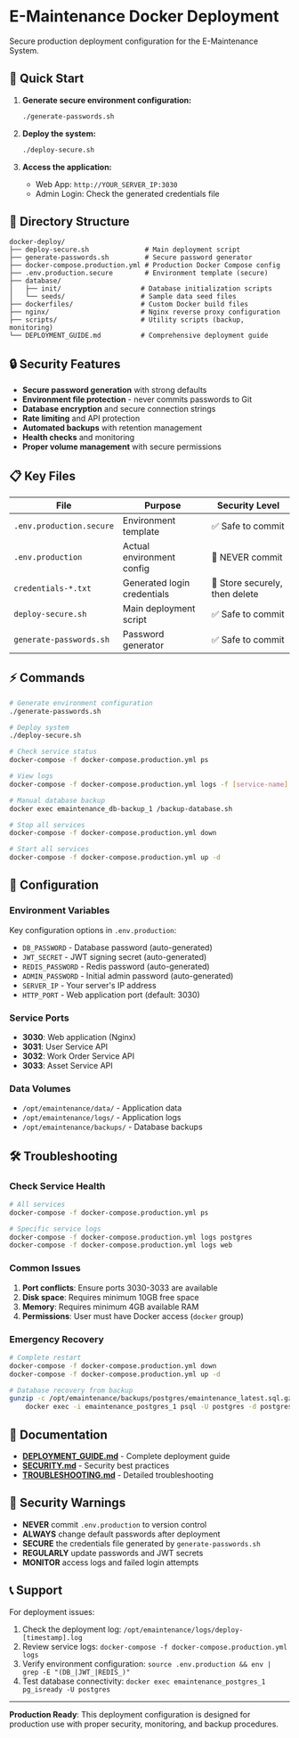 # E-Maintenance Docker Deployment

Secure production deployment configuration for the E-Maintenance System.

## 🚀 Quick Start

1. **Generate secure environment configuration:**
   ```bash
   ./generate-passwords.sh
   ```

2. **Deploy the system:**
   ```bash
   ./deploy-secure.sh
   ```

3. **Access the application:**
   - Web App: `http://YOUR_SERVER_IP:3030`
   - Admin Login: Check the generated credentials file

## 📁 Directory Structure

```
docker-deploy/
├── deploy-secure.sh              # Main deployment script
├── generate-passwords.sh         # Secure password generator  
├── docker-compose.production.yml # Production Docker Compose config
├── .env.production.secure        # Environment template (secure)
├── database/
│   ├── init/                    # Database initialization scripts
│   └── seeds/                   # Sample data seed files
├── dockerfiles/                 # Custom Docker build files
├── nginx/                       # Nginx reverse proxy configuration
├── scripts/                     # Utility scripts (backup, monitoring)
└── DEPLOYMENT_GUIDE.md          # Comprehensive deployment guide
```

## 🔒 Security Features

- **Secure password generation** with strong defaults
- **Environment file protection** - never commits passwords to Git
- **Database encryption** and secure connection strings  
- **Rate limiting** and API protection
- **Automated backups** with retention management
- **Health checks** and monitoring
- **Proper volume management** with secure permissions

## 📋 Key Files

| File | Purpose | Security Level |
|------|---------|---------------|
| `.env.production.secure` | Environment template | ✅ Safe to commit |
| `.env.production` | Actual environment config | 🚨 NEVER commit |
| `credentials-*.txt` | Generated login credentials | 🚨 Store securely, then delete |
| `deploy-secure.sh` | Main deployment script | ✅ Safe to commit |
| `generate-passwords.sh` | Password generator | ✅ Safe to commit |

## ⚡ Commands

```bash
# Generate environment configuration
./generate-passwords.sh

# Deploy system
./deploy-secure.sh

# Check service status
docker-compose -f docker-compose.production.yml ps

# View logs
docker-compose -f docker-compose.production.yml logs -f [service-name]

# Manual database backup
docker exec emaintenance_db-backup_1 /backup-database.sh

# Stop all services
docker-compose -f docker-compose.production.yml down

# Start all services
docker-compose -f docker-compose.production.yml up -d
```

## 🔧 Configuration

### Environment Variables

Key configuration options in `.env.production`:

- `DB_PASSWORD` - Database password (auto-generated)
- `JWT_SECRET` - JWT signing secret (auto-generated)  
- `REDIS_PASSWORD` - Redis password (auto-generated)
- `ADMIN_PASSWORD` - Initial admin password (auto-generated)
- `SERVER_IP` - Your server's IP address
- `HTTP_PORT` - Web application port (default: 3030)

### Service Ports

- **3030**: Web application (Nginx)
- **3031**: User Service API
- **3032**: Work Order Service API
- **3033**: Asset Service API

### Data Volumes

- `/opt/emaintenance/data/` - Application data
- `/opt/emaintenance/logs/` - Application logs  
- `/opt/emaintenance/backups/` - Database backups

## 🛠️ Troubleshooting

### Check Service Health
```bash
# All services
docker-compose -f docker-compose.production.yml ps

# Specific service logs
docker-compose -f docker-compose.production.yml logs postgres
docker-compose -f docker-compose.production.yml logs web
```

### Common Issues

1. **Port conflicts**: Ensure ports 3030-3033 are available
2. **Disk space**: Requires minimum 10GB free space
3. **Memory**: Requires minimum 4GB available RAM
4. **Permissions**: User must have Docker access (`docker` group)

### Emergency Recovery
```bash
# Complete restart
docker-compose -f docker-compose.production.yml down
docker-compose -f docker-compose.production.yml up -d

# Database recovery from backup
gunzip -c /opt/emaintenance/backups/postgres/emaintenance_latest.sql.gz | \
    docker exec -i emaintenance_postgres_1 psql -U postgres -d postgres
```

## 📖 Documentation

- **[DEPLOYMENT_GUIDE.md](./DEPLOYMENT_GUIDE.md)** - Complete deployment guide
- **[SECURITY.md](./SECURITY.md)** - Security best practices
- **[TROUBLESHOOTING.md](./TROUBLESHOOTING.md)** - Detailed troubleshooting

## 🚨 Security Warnings

- **NEVER** commit `.env.production` to version control
- **ALWAYS** change default passwords after deployment
- **SECURE** the credentials file generated by `generate-passwords.sh`
- **REGULARLY** update passwords and JWT secrets
- **MONITOR** access logs and failed login attempts

## 📞 Support

For deployment issues:

1. Check the deployment log: `/opt/emaintenance/logs/deploy-[timestamp].log`
2. Review service logs: `docker-compose -f docker-compose.production.yml logs`
3. Verify environment configuration: `source .env.production && env | grep -E "(DB_|JWT_|REDIS_)"`
4. Test database connectivity: `docker exec emaintenance_postgres_1 pg_isready -U postgres`

---

**Production Ready**: This deployment configuration is designed for production use with proper security, monitoring, and backup procedures.